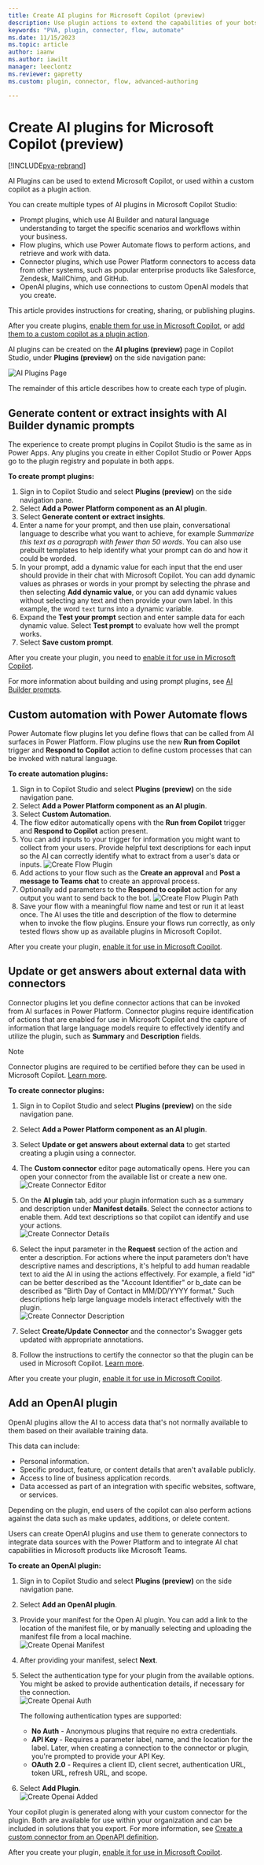 ```yaml
---
title: Create AI plugins for Microsoft Copilot (preview)
description: Use plugin actions to extend the capabilities of your bots.
keywords: "PVA, plugin, connector, flow, automate"
ms.date: 11/15/2023
ms.topic: article
author: iaanw
ms.author: iawilt
manager: leeclontz
ms.reviewer: gapretty
ms.custom: plugin, connector, flow, advanced-authoring

---
```

# Create AI plugins for Microsoft Copilot (preview)

[!INCLUDE[pva-rebrand](includes/pva-rebrand.md)]

AI Plugins can be used to extend Microsoft Copilot, or used within a custom copilot as a plugin action.

You can create multiple types of AI plugins in Microsoft Copilot Studio:

- Prompt plugins, which use AI Builder and natural language understanding to target the specific scenarios and workflows within your business.
- Flow plugins, which use Power Automate flows to perform actions, and retrieve and work with data.
- Connector plugins, which use Power Platform connectors to access data from other systems, such as popular enterprise products like Salesforce, Zendesk, MailChimp, and GitHub.
- OpenAI plugins, which use connections to custom OpenAI models that you create.

This article provides instructions for creating, sharing, or publishing plugins.

After you create plugins, [enable them for use in Microsoft Copilot](copilot-plugins-overview.md#use-plugins-in-microsoft-copilot), or [add them to a custom copilot as a plugin action](./advanced-plugin-actions.md).

AI plugins can be created on the **AI plugins (preview)** page in Copilot Studio, under **Plugins (preview)** on the side navigation pane:

![AI Plugins Page](media/copilot-ai-plugins/ai-plugins-page.png)

The remainder of this article describes how to create each type of plugin.

## Generate content or extract insights with AI Builder dynamic prompts

The experience to create prompt plugins in Copilot Studio is the same as in Power Apps. Any plugins you create in either Copilot Studio or Power Apps go to the plugin registry and populate in both apps.

**To create prompt plugins:**

1. Sign in to Copilot Studio and select **Plugins (preview)** on the side navigation pane.
1. Select **Add a Power Platform component as an AI plugin**.
1. Select **Generate content or extract insights**.
1. Enter a name for your prompt, and then use plain, conversational language to describe what you want to achieve, for example *Summarize this text as a paragraph with fewer than 50 words*. You can also use prebuilt templates to help identify what your prompt can do and how it could be worded.
1. In your prompt, add a dynamic value for each input that the end user should provide in their chat with Microsoft Copilot. You can add dynamic values as phrases or words in your prompt by selecting the phrase and then selecting **Add dynamic value**, or you can add dynamic values without selecting any text and then provide your own label. In this example, the word `text` turns into a dynamic variable.
1. Expand the **Test your prompt** section and enter sample data for each dynamic value. Select **Test prompt** to evaluate how well the prompt works.
1. Select **Save custom prompt**.

After you create your plugin, you need to [enable it for use in Microsoft Copilot](copilot-plugins-overview.md#use-plugins-in-microsoft-copilot).

For more information about building and using prompt plugins, see [AI Builder prompts](/ai-builder/create-a-custom-prompt).

## Custom automation with Power Automate flows

Power Automate flow plugins let you define flows that can be called from AI surfaces in Power Platform. Flow plugins use the new **Run from Copilot** trigger and **Respond to Copilot** action to define custom processes that can be invoked with natural language.

**To create automation plugins:**

1. Sign in to Copilot Studio and select **Plugins (preview)** on the side navigation pane.
1. Select **Add a Power Platform component as an AI plugin**.
1. Select **Custom Automation**.
1. The flow editor automatically opens with the **Run from Copilot** trigger and **Respond to Copilot** action present.
1. You can add inputs to your trigger for information you might want to collect from your users. Provide helpful text descriptions for each input so the AI can correctly identify what to extract from a user's data or inputs.
   ![Create Flow Plugin](media/copilot-ai-plugins/create-flow-plugin.png)
1. Add actions to your flow such as the **Create an approval** and **Post a message to Teams chat** to create an approval process.
1. Optionally add parameters to the **Respond to copilot** action for any output you want to send back to the bot.
   ![Create Flow Plugin Path](media/copilot-ai-plugins/create-flow-plugin-path.png)
1. Save your flow with a meaningful flow name and test or run it at least once. The AI uses the title and description of the flow to determine when to invoke the flow plugins. Ensure your flows run correctly, as only tested flows show up as available plugins in Microsoft Copilot.

After you create your plugin, [enable it for use in Microsoft Copilot](copilot-plugins-overview.md#use-plugins-in-microsoft-copilot).

## Update or get answers about external data with connectors

Connector plugins let you define connector actions that can be invoked from AI surfaces in Power Platform. Connector plugins require identification of actions that are enabled for use in Microsoft Copilot and the capture of information that large language models require to effectively identify and utilize the plugin, such as **Summary** and **Description** fields.

>[!NOTE]
>Connector plugins are required to be certified before they can be used in Microsoft Copilot. [Learn more](/connectors/create-a-connector-ai-plugin#submit-the-ai-plugin-enabled-connector-for-certification).

**To create connector plugins:**

1. Sign in to Copilot Studio and select **Plugins (preview)** on the side navigation pane.
1. Select **Add a Power Platform component as an AI plugin**.
1. Select **Update or get answers about external data** to get started creating a plugin using a connector.
1. The **Custom connector** editor page automatically opens. Here you can open your connector from the available list or create a new one.  
   ![Create Connector Editor](media/copilot-ai-plugins/create-connector-editor.png)
1. On the **AI plugin** tab, add your plugin information such as a summary and description under **Manifest details**. Select the connector actions to enable them. Add text descriptions so that copilot can identify and use your actions.  
   ![Create Connector Details](media/copilot-ai-plugins/create-connectror-details.png)
1. Select the input parameter in the **Request** section of the action and enter a description. For actions where the input parameters don't have descriptive names and descriptions, it's helpful to add human readable text to aid the AI in using the actions effectively. For example, a field "id" can be better described as the "Account Identifier" or b_date can be described as "Birth Day of Contact in MM/DD/YYYY format." Such descriptions help large language models interact effectively with the plugin.  
     ![Create Connector Description](media/copilot-ai-plugins/create-connector-description.png)

1. Select **Create/Update Connector** and the connector's Swagger gets updated with appropriate annotations.
1. Follow the instructions to certify the connector so that the plugin can be used in Microsoft Copilot. [Learn more](/connectors/create-a-connector-ai-plugin#submit-the-ai-plugin-enabled-connector-for-certification).

After you create your plugin, [enable it for use in Microsoft Copilot](copilot-plugins-overview.md#use-plugins-in-microsoft-copilot).

## Add an OpenAI plugin

OpenAI plugins allow the AI to access data that's not normally available to them based on their available training data.

This data can include:

- Personal information.
- Specific product, feature, or content details that aren't available publicly.
- Access to line of business application records.
- Data accessed as part of an integration with specific websites, software, or services.

Depending on the plugin, end users of the copilot can also perform actions against the data such as make updates, additions, or delete content.

Users can create OpenAI plugins and use them to generate connectors to integrate data sources with the Power Platform and to integrate AI chat capabilities in Microsoft products like Microsoft Teams.

**To create an OpenAI plugin:**

1. Sign in to Copilot Studio and select **Plugins (preview)** on the side navigation pane.
1. Select **Add an OpenAI plugin**.
1. Provide your manifest for the Open AI plugin. You can add a link to the location of the manifest file, or by manually selecting and uploading the manifest file from a local machine.  
   ![Create Openai Manifest](media/copilot-ai-plugins/create-openai-manifest.png)
1. After providing your manifest, select **Next**.
1. Select the authentication type for your plugin from the available options. You might be asked to provide authentication details, if necessary for the connection.  
   ![Create Openai Auth](media/copilot-ai-plugins/create-openai-auth.png)

   The following authentication types are supported:

   - **No Auth** - Anonymous plugins that require no extra credentials.
   - **API Key** - Requires a parameter label, name, and the location for the label. Later, when creating a connection to the connector or plugin, you're prompted to provide your API Key.
   - **OAuth 2.0** - Requires a client ID, client secret, authentication URL, token URL, refresh URL, and scope.

1. Select **Add Plugin**.  
   ![Create Openai Added](media/copilot-ai-plugins/create-openai-added.png)

Your copilot plugin is generated along with your custom connector for the plugin. Both are available for use within your organization and can be included in solutions that you export. For more information, see [Create a custom connector from an OpenAPI definition](/connectors/custom-connectors/define-openapi-definition).

After you create your plugin, [enable it for use in Microsoft Copilot](copilot-plugins-overview.md#use-plugins-in-microsoft-copilot).
